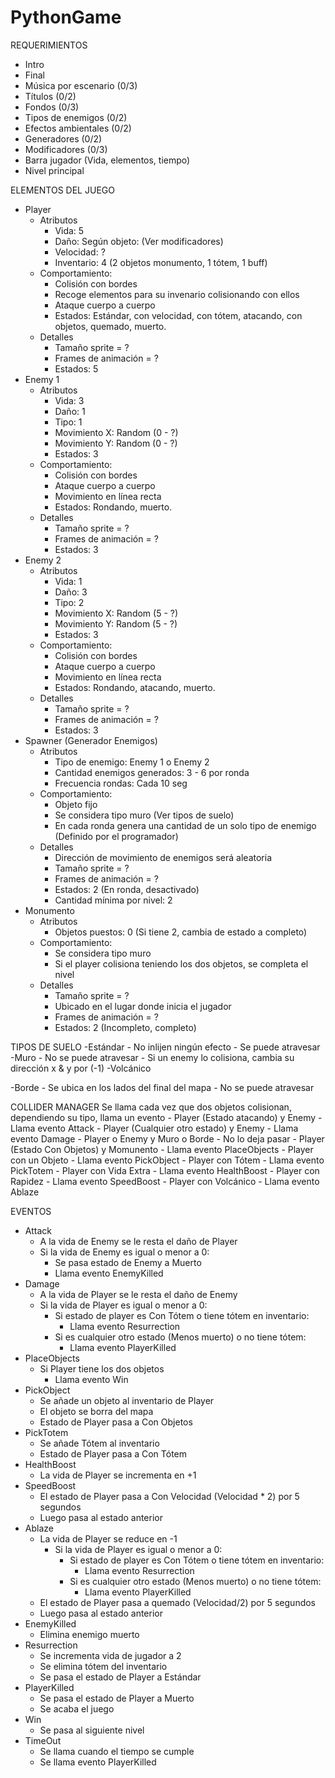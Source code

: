 # PythonGame
REQUERIMIENTOS
- Intro
- Final
- Música por escenario (0/3)
- Títulos (0/2)
- Fondos (0/3)
- Tipos de enemigos (0/2)
- Efectos ambientales (0/2)
- Generadores (0/2)
- Modificadores (0/3)
- Barra jugador (Vida, elementos, tiempo)
- Nivel principal

ELEMENTOS DEL JUEGO
- Player
	- Atributos
		- Vida: 5
		- Daño: Según objeto: (Ver modificadores)
		- Velocidad: ?
		- Inventario: 4 (2 objetos monumento, 1 tótem, 1 buff)
	- Comportamiento:
		- Colisión con bordes
		- Recoge elementos para su invenario colisionando con ellos
		- Ataque cuerpo a cuerpo
		- Estados: Estándar, con velocidad, con tótem, atacando, con objetos, quemado, muerto.
	- Detalles
		- Tamaño sprite = ?
		- Frames de animación = ?
		- Estados: 5
- Enemy 1
	- Atributos
		- Vida: 3
		- Daño: 1
		- Tipo: 1
		- Movimiento X: Random (0 - ?)
		- Movimiento Y: Random (0 - ?)
		- Estados: 3
	- Comportamiento:
		- Colisión con bordes
		- Ataque cuerpo a cuerpo
		- Movimiento en línea recta
		- Estados: Rondando, muerto.
	- Detalles
		- Tamaño sprite = ?
		- Frames de animación = ?
		- Estados: 3
- Enemy 2
	- Atributos
		- Vida: 1
		- Daño: 3
		- Tipo: 2
		- Movimiento X: Random (5 - ?)
		- Movimiento Y: Random (5 - ?)
		- Estados: 3
	- Comportamiento:
		- Colisión con bordes
		- Ataque cuerpo a cuerpo
		- Movimiento en línea recta
		- Estados: Rondando, atacando, muerto.
	- Detalles
		- Tamaño sprite = ?
		- Frames de animación = ?
		- Estados: 3
- Spawner (Generador Enemigos)
	- Atributos
		- Tipo de enemigo: Enemy 1 o Enemy 2
		- Cantidad enemigos generados: 3 - 6 por ronda
		- Frecuencia rondas: Cada 10 seg
	- Comportamiento:
		- Objeto fijo
		- Se considera tipo muro (Ver tipos de suelo)
		- En cada ronda genera una cantidad de un solo tipo de enemigo (Definido por el programador)
	- Detalles
		- Dirección de movimiento de enemigos será aleatoria
		- Tamaño sprite = ?
		- Frames de animación = ?
		- Estados: 2 (En ronda, desactivado)
		- Cantidad mínima por nivel: 2
- Monumento
	- Atributos
		- Objetos puestos: 0 (Si tiene 2, cambia de estado a completo)
	- Comportamiento:
		- Se considera tipo muro
		- Si el player colisiona teniendo los dos objetos, se completa el nivel
	- Detalles
		- Tamaño sprite = ?
		- Ubicado en el lugar donde inicia el jugador
		- Frames de animación = ?
		- Estados: 2 (Incompleto, completo)


TIPOS DE SUELO
-Estándar
	- No inlijen ningún efecto
	- Se puede atravesar
-Muro
	- No se puede atravesar
	- Si un enemy lo colisiona, cambia su dirección x & y por (-1)
-Volcánico

-Borde
	- Se ubica en los lados del final del mapa
	- No se puede atravesar

COLLIDER MANAGER
Se llama cada vez que dos objetos colisionan, dependiendo su tipo, llama un evento
	- Player (Estado atacando) y Enemy
		- Llama evento Attack
	- Player (Cualquier otro estado) y Enemy
		- Llama evento Damage
	- Player o Enemy y Muro o Borde
		- No lo deja pasar
	- Player (Estado Con Objetos) y Momunento
		- Llama evento PlaceObjects
	- Player con un Objeto
		- Llama evento PickObject
	- Player con Tótem
		- Llama evento PickTotem
	- Player con Vida Extra
		- Llama evento HealthBoost
	- Player con Rapidez
		- Llama evento SpeedBoost
	- Player con Volcánico
		- Llama evento Ablaze

EVENTOS
- Attack
	- A la vida de Enemy se le resta el daño de Player
	- Si la vida de Enemy es igual o menor a 0:
		- Se pasa estado de Enemy a Muerto
		- Llama evento EnemyKilled
- Damage
	- A la vida de Player se le resta el daño de Enemy
	- Si la vida de Player es igual o menor a 0:
		- Si estado de player es Con Tótem o tiene tótem en inventario:
			- Llama evento Resurrection
		- Si es cualquier otro estado (Menos muerto) o no tiene tótem:
			- Llama evento PlayerKilled
- PlaceObjects
	- Si Player tiene los dos objetos
		- Llama evento Win
- PickObject
	- Se añade un objeto al inventario de Player
	- El objeto se borra del mapa
	- Estado de Player pasa a Con Objetos
- PickTotem
	- Se añade Tótem al inventario
	- Estado de Player pasa a Con Tótem
- HealthBoost
	- La vida de Player se incrementa en +1
- SpeedBoost
	- El estado de Player pasa a Con Velocidad (Velocidad * 2) por 5 segundos
	- Luego pasa al estado anterior
- Ablaze
	- La vida de Player se reduce en -1
		- Si la vida de Player es igual o menor a 0:
			- Si estado de player es Con Tótem o tiene tótem en inventario:
				- Llama evento Resurrection
			- Si es cualquier otro estado (Menos muerto) o no tiene tótem:
				- Llama evento PlayerKilled
	- El estado de Player pasa a quemado (Velocidad/2) por 5 segundos
	- Luego pasa al estado anterior
- EnemyKilled
	- Elimina enemigo muerto
- Resurrection
	- Se incrementa vida de jugador a 2
	- Se elimina tótem del inventario
	- Se pasa el estado de Player a Estándar
- PlayerKilled
	- Se pasa el estado de Player a Muerto
	- Se acaba el juego
- Win
	- Se pasa al siguiente nivel
- TimeOut
	- Se llama cuando el tiempo se cumple
	- Se llama evento PlayerKilled
